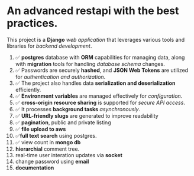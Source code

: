 # An advanced restapi with the best practices.

This project is a **Django** _web application_ that leverages various tools and libraries for _backend development_.
1. ✅ **postgres** database with **ORM** capabilities for managing data, along with **migration** tools for handling _database schema_ changes. 
2. ✅ Passwords are securely **hashed**, and **JSON Web Tokens** are utilized for _authentication and authorization_. 
3. ✅ The project also handles data **serialization and deserialization** efficiently.
4. ✅ **Environment variables** are managed effectively for _configuration_. 
5. ✅ **cross-origin resource sharing** is supported for _secure API access_.
6. ✅ It processes **background tasks** _asynchronously_. 
7. ✅ **URL-friendly slugs** are generated to improve readability
8. ✅ **pagination**, public and private listing
9. ✅ **file upload to aws** 
10. ✅**full text search** using postgres.
11. ✅ view count in **mongo db**
12. **hierarchial** comment tree.
13. real-time user interation updates via **socket**
14. change password using **email**
15. **documentation**

